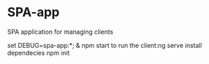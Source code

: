 # SPA-app

SPA application for managing clients

set DEBUG=spa-app:\*; & npm start
to run the client:ng serve
install dependecies npm init
